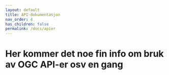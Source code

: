 ```yaml
---
layout: default
title: API-dokumentasjon
nav_order: 4
has_children: false
permalink: /docs/apier
---
```


# Her kommer det noe fin info om bruk av OGC API-er osv en gang
